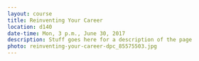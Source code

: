 ```yaml
---
layout: course
title: Reinventing Your Career
location: d140
date-time: Mon, 3 p.m., June 30, 2017
description: Stuff goes here for a description of the page
photo: reinventing-your-career-dpc_85575503.jpg
---
```

